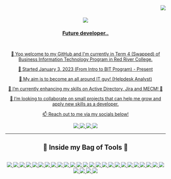 <!--- Visitor Badge --->
<img align="right" src="https://visitor-badge.laobi.icu/badge?page_id=hanzians.hanzians" />

<!--- Typing SVG --->
<h1 align="center">
  <a href="https://git.io/typing-svg">
    <img src="https://readme-typing-svg.demolab.com?font=Barlow+Semi+Condensed&size=30&duration=3000&pause=1000&color=00F70C&center=true&random=false&width=435&lines=Welcome!+%F0%9F%91%8B%F0%9F%91%8B;I'm+Hanz!" />
</h1>

<!--- Header Text --->
<h3 align="center">Future developer..</h3>

<br/>

<!--- Description --->
<div align="center">

👋 Yoo welcome to my GitHub and I'm currently in Term 4 (Swapped) of Business Information Technology Program in Red River College.

💪 Started January 3, 2023 (From Intro to BIT Program) - Present

🎯 My aim is to become an all around IT guy! (Helpdesk Analyst)
 
📝 I’m currently enhancing my skills on Active Directory, Jira and MECM!  🤠
 
🤝 I’m looking to collaborate on small projects that can help me grow and apply new skills as a developer.
 
📫 Reach out to me via my socials below!

 </div>

<!--- Social Media Links --->
<div align="center">
  <!--- Instagram --->
  <a href="https://www.instagram.com/hanz.ian?igsh=MXJ4eXBoYzRwMjczeQ%3D%3D&utm_source=qr" />
    <img src="https://img.shields.io/badge/Instagram-E4405F?style=for-the-badge&logo=instagram&logoColor=white" />
  </a>

  <!--- Snapchat --->
  <a href="https://t.snapchat.com/jRvAAGjw">
    <img src="https://img.shields.io/badge/Snapchat-FFFC00?style=for-the-badge&logo=snapchat&logoColor=white" />
  </a>

  <!--- VSCO --->
  <a href="https://vsco.co/hanzian/gallery">
    <img src="https://img.shields.io/badge/VSCO-FFFFFF?style=for-the-badge&logo=instagram&logoColor=black" />
  </a>

  <!--- VSCO --->
  <a href="https://www.linkedin.com/in/hanzsamonte/">
    <img src="https://img.shields.io/badge/LinkedIn-87CEEB?style=for-the-badge&logo=invision&logoColor=black" />
  </a>
</div>

<hr/>

 <!--- Next Header Text --->
<h2 align="center">🎒 Inside my Bag of Tools 🎒</h2>

<br/>

<div align="center">
  <!--- Java --->
  <a href="https://www.java.com/en/">
    <img src="https://go-skill-icons.vercel.app/api/icons?i=java" />
  </a>

  <!--- Processing --->
  <a href="https://processing.org/">
    <img src="https://go-skill-icons.vercel.app/api/icons?i=processing" />
  </a>

  <!--- Git --->
  <a href="https://git-scm.com/">
    <img src="https://go-skill-icons.vercel.app/api/icons?i=git" />
  </a>

  <!--- Python --->
  <a href="https://www.python.org/">
    <img src="https://go-skill-icons.vercel.app/api/icons?i=python" />
  </a>

  <!--- VSCode --->
  <a href="https://code.visualstudio.com/">
    <img src="https://go-skill-icons.vercel.app/api/icons?i=vscode" />
  </a>

  <!--- C# --->
  <a href="https://learn.microsoft.com/en-us/dotnet/csharp/">
    <img src="https://go-skill-icons.vercel.app/api/icons?i=cs" />
  </a>

  <!--- VS --->
  <a href="https://visualstudio.microsoft.com/vs/">
    <img src="https://go-skill-icons.vercel.app/api/icons?i=visualstudio" />
  </a>

  <!--- HTML --->
  <a href="https://developer.mozilla.org/en-US/docs/Learn/Getting_started_with_the_web/HTML_basics">
    <img src="https://go-skill-icons.vercel.app/api/icons?i=html" />
  </a>

  <!--- CSS --->
  <a href="https://developer.mozilla.org/en-US/docs/Learn/Getting_started_with_the_web/CSS_basics">
    <img src="https://go-skill-icons.vercel.app/api/icons?i=css" />
  </a>

  <!--- JS --->
  <a href="https://developer.mozilla.org/en-US/docs/Web/JavaScript">
    <img src="https://go-skill-icons.vercel.app/api/icons?i=js" />
  </a>

   <!--- .NET --->
  <a href="https://dotnet.microsoft.com/en-us/learn/dotnet/what-is-dotnet-framework">
    <img src="https://go-skill-icons.vercel.app/api/icons?i=dotnet" />
  </a>

  <!--- pgAdmin --->
  <a href="https://www.pgadmin.org/">
    <img src="https://go-skill-icons.vercel.app/api/icons?i=postgresql" />
  </a>

  <!--- Powershell --->
  <a href="https://learn.microsoft.com/en-us/powershell/">
    <img src="https://go-skill-icons.vercel.app/api/icons?i=powershell" />
  </a>

  <!--- Wireshark --->
  <a href="https://www.wireshark.org">
    <img src="https://go-skill-icons.vercel.app/api/icons?i=wireshark" />
  </a>

  <!--- Azure --->
  <a href="https://azure.microsoft.com/en-ca">
    <img src="https://go-skill-icons.vercel.app/api/icons?i=azure" />
  </a>

  <!--- PHP --->
  <a href="https://www.php.net/">
    <img src="https://go-skill-icons.vercel.app/api/icons?i=php" />
  </a>

  <!--- React --->
  <a href="https://react.dev">
    <img src="https://go-skill-icons.vercel.app/api/icons?i=react" />
  </a>

  <!--- MongoDB --->
  <a href="https://www.mongodb.com">
    <img src="https://go-skill-icons.vercel.app/api/icons?i=mongodb" />
  </a>

  <!--- Android Studio --->
  <a href="https://developer.android.com/studio">
    <img src="https://go-skill-icons.vercel.app/api/icons?i=androidstudio" />
  </a>

  <!--- Kotlin --->
  <a href="https://kotlinlang.org">
    <img src="https://go-skill-icons.vercel.app/api/icons?i=kotlin" />
  </a>

  <!--- Gradle --->
  <a href="https://gradle.org">
    <img src="https://go-skill-icons.vercel.app/api/icons?i=gradle" />
  </a>

  <!--- Figma --->
  <a href="https://www.figma.com/">
    <img src="https://go-skill-icons.vercel.app/api/icons?i=figma" />
  </a>

  <!--- AWS --->
  <a href="https://aws.amazon.com">
    <img src="https://go-skill-icons.vercel.app/api/icons?i=aws" />
  </a>

  <!--- Ubuntu --->
  <a href="https://ubuntu.com">
    <img src="https://go-skill-icons.vercel.app/api/icons?i=ubuntu" />
  </a>

  <!--- Ruby --->
  <a href="https://www.ruby-lang.org/en/">
    <img src="https://go-skill-icons.vercel.app/api/icons?i=ruby" />
  </a>

   <!--- Ruby on Rails --->
  <a href="https://rubyonrails.org">
    <img src="https://go-skill-icons.vercel.app/api/icons?i=rails" />
  </a>

  <!--- Oracle Virtualbox --->
  <a href="https://www.virtualbox.org">
    <img src="https://go-skill-icons.vercel.app/api/icons?i=virtualbox" />
  </a>

  <!--- Debian --->
  <a href="https://www.debian.org">
    <img src="https://go-skill-icons.vercel.app/api/icons?i=debian" />
  </a>

  <!--- MariaDB --->
  <a href="https://mariadb.org">
    <img src="https://go-skill-icons.vercel.app/api/icons?i=mariadb" />
  </a>

  
</div>

<!---
hanzians/hanzians is a ✨ special ✨ repository because its `README.md` (this file) appears on your GitHub profile.
You can click the Preview link to take a look at your changes.
--->
